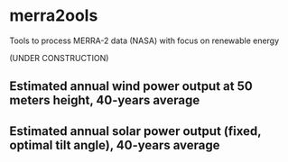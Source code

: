 
# merra2ools

Tools to process MERRA-2 data (NASA) with focus on renewable energy

(UNDER CONSTRUCTION)

## Estimated annual wind power output at 50 meters height, 40-years average

## Estimated annual solar power output (fixed, optimal tilt angle), 40-years average
